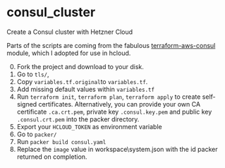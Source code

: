 # consul_cluster

Create a Consul cluster with Hetzner Cloud

Parts of the scripts are coming from the fabulous [terraform-aws-consul](https://github.com/hashicorp/terraform-aws-consul) module, which I adopted for use in hcloud.

0. Fork the project and download to your disk.
1. Go to `tls/`,
2. Copy `variables.tf.original`to `variables.tf`. 
3. Add missing default values within `variables.tf` 
4. Run `terraform init`, `terraform plan`, `terraform apply` to create self-signed certificates. Alternatively, you can provide your own CA certificate `.ca.crt.pem`, private key `.consul.key.pem` and public key `.consul.crt.pem` into the packer directory.
5. Export your `HCLOUD_TOKEN` as environment variable
6. Go to `packer/`
7. Run `packer build consul.yaml`
8. Replace the `image` value in workspace\system.json with the id packer returned on completion.